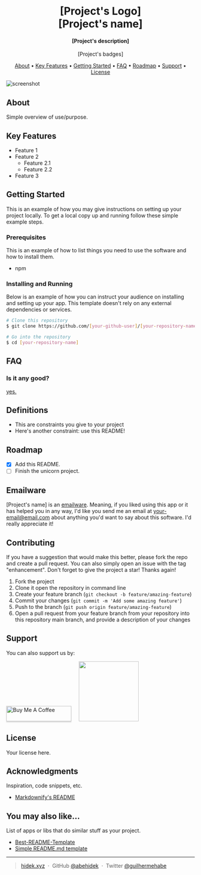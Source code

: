 <h1 align="center">
  <br>
  [Project's Logo]
  <br>
  [Project's name]
  <br>
</h1>

<h4 align="center">[Project's description]</h4>

<p align="center">
  [Project's badges]
</p>

<p align="center">
  <a href="#about">About</a> •
  <a href="#key-features">Key Features</a> •
  <a href="#getting-started">Getting Started</a> •
  <a href="#faq">FAQ</a> •
  <a href="#roadmap">Roadmap</a> •
  <a href="#support">Support</a> •
  <a href="#license">License</a>
</p>

![screenshot](screenshots/1.jpg)

## About

Simple overview of use/purpose.

## Key Features

- Feature 1
- Feature 2
  - Feature 2.1
  - Feature 2.2
- Feature 3

## Getting Started

This is an example of how you may give instructions on setting up your project locally. To get a local copy up and running follow these simple example steps.

### Prerequisites

This is an example of how to list things you need to use the software and how to install them.

- npm

### Installing and Running

Below is an example of how you can instruct your audience on installing and setting up your app. This template doesn't rely on any external dependencies or services.

```bash
# Clone this repository
$ git clone https://github.com/[your-github-user]/[your-repository-name]

# Go into the repository
$ cd [your-repository-name]
```

## FAQ

### Is it any good?

[yes.](https://news.ycombinator.com/item?id=3067434)

## Definitions

- This are constraints you give to your project
- Here's another constraint: use this README!

## Roadmap

- [x] Add this README.
- [ ] Finish the unicorn project.

## Emailware

[Project's name] is an [emailware](https://en.wiktionary.org/wiki/emailware). Meaning, if you liked using this app or it has helped you in any way, I'd like you send me an email at <your-email@email.com> about anything you'd want to say about this software. I'd really appreciate it!

## Contributing

If you have a suggestion that would make this better, please fork the repo and create a pull request. You can also simply open an issue with the tag "enhancement".
Don't forget to give the project a star! Thanks again!

1. Fork the project
2. Clone it open the repository in command line
3. Create your feature branch (`git checkout -b feature/amazing-feature`)
4. Commit your changes (`git commit -m 'Add some amazing feature'`)
5. Push to the branch (`git push origin feature/amazing-feature`)
6. Open a pull request from your feature branch from your repository into this repository main branch, and provide a description of your changes

## Support

You can also support us by:

<p align="left">
  <a href="https://www.buymeacoffee.com" target="_blank"><img src="https://www.buymeacoffee.com/assets/img/custom_images/purple_img.png" alt="Buy Me A Coffee" style="height: 41px !important;width: 174px !important;box-shadow: 0px 3px 2px 0px rgba(190, 190, 190, 0.5) !important;-webkit-box-shadow: 0px 3px 2px 0px rgba(190, 190, 190, 0.5) !important;" ></a> &nbsp &nbsp
  <a href="https://www.patreon.com">
    <img src="https://c5.patreon.com/external/logo/become_a_patron_button@2x.png" width="160">
  </a>
</p>

## License

Your license here.

## Acknowledgments

Inspiration, code snippets, etc.

- [Markdownify's README](https://github.com/amitmerchant1990/electron-markdownify#readme)

## You may also like...

List of apps or libs that do similar stuff as your project.

- [Best-README-Template](https://github.com/othneildrew/Best-README-Template)
- [Simple README.md template](https://gist.github.com/DomPizzie/7a5ff55ffa9081f2de27c315f5018afc)

---

> [hidek.xyz](https://hidek.xyz) &nbsp;&middot;&nbsp;
> GitHub [@abehidek](https://github.com/abehidek) &nbsp;&middot;&nbsp;
> Twitter [@guilhermehabe](https://twitter.com/guilhermehabe)

